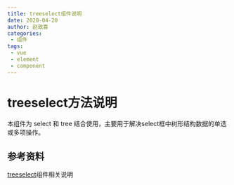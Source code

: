 ```yaml
---
title: treeselect组件说明
date: 2020-04-20
author: 赵致喜
categories:
 - 组件
tags:
 - vue
 - element 
 - component
---
```

# treeselect方法说明

本组件为 select 和 tree 结合使用，主要用于解决select框中树形结构数据的单选或多项操作。

## 参考资料

[treeselect](https://www.vue-treeselect.cn/#async-searching)组件相关说明